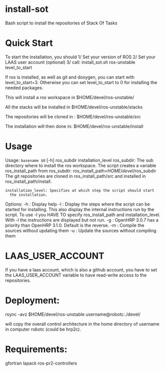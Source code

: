 install-sot
===========
Bash script to install the repositories of Stack Of Tasks

Quick Start
===========

To start the installation, you should
1/ Set your version of ROS
2/ Set your LAAS user account (optional)
3/ call:
install_sot.sh ros-unstable level_to_start

If ros is installed, as well as git and doxygen,
you can start with level_to_start=3.
Otherwise you can set level_to_start to 0 for installing
the needed packages.

This will install a ros workspace in
$HOME/devel/ros-unstable/

All the stacks will be installed in 
$HOME/devel/ros-unstable/stacks

The repositories will be cloned in :
$HOME/devel/ros-unstable/src

The installation will then done in:
$HOME/devel/ros-unstable/install

Usage
=====

Usage: `basename $0` [-h] ros_subdir installation_level
    ros_subdir: The sub directory where to install the ros workspace.
      The script creates a variable ros_install_path from ros_subdir:
      ros_install_path=$HOME/devel/$ros_subdir
      The git repositories are cloned in ros_install_path/src and
      installed in ros_install_path/install.
  
    installation_level: Specifies at which step the script should start
      the installation.
  
  Options:
     -h : Display help
     -l : Display the steps where the script can be started for installing.
          This also display the internal instructions run by the script.
          To use -l you HAVE TO specify ros_install_path and installation_level.
          With -l the instructions are displayed but not run.
     -g : OpenHRP 3.0.7 has a priority than OpenHRP 3.1.0. Default is the reverse.
     -m : Compile the sources without updating them
     -u : Update the sources without compiling them

LAAS_USER_ACCOUNT
=================
If you have a laas account, which is also a github account, you have to set 
the LAAS_USER_ACCOUNT variable to have read-write access to the repositories.

Deployment:
==========
rsync -avz $HOME/devel/ros-unstable username@robotc:./devel/

will copy the overall control architecture in
the home directory of username in computer robotc (could be hrp2c).


Requirements:
=============
gfortran
lapack
ros-pr2-controllers
